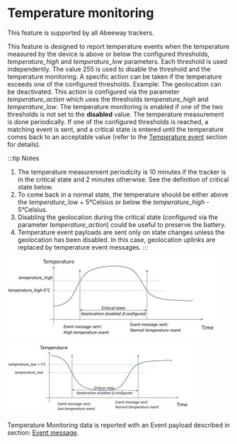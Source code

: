 # Temperature monitoring

 This feature is supported by all Abeeway trackers.

This feature is designed to report temperature events when the temperature measured by the device is above or below the configured thresholds, *temperature_high* and *temperature_low* parameters. 
Each threshold is used independently.
The value 255 is used to disable the threshold and the temperature monitoring.
A specific action can be taken if the temperature exceeds one of the configured thresholds. Example: The geolocation can be deactivated. This action is configured via the parameter *temperature_action* which uses the thresholds *temperature_high* and *temperature_low*.
The temperature monitoring is enabled if one of the two thresholds is not set to the **disabled** value.
The temperature measurement is done periodically. If one of the configured thresholds is reached, a matching event is sent, and a critical state is entered until the temperature comes back to an acceptable value (refer to the [Temperature event](../event-messages#temperature-event-all-operating-modes) section for details).

:::tip Notes
1.  The temperature measurement periodicity is 10 minutes if the tracker is in the critical state and 2 minutes otherwise. See the definition of critical state below.
2.  To come back in a normal state, the temperature should be either above the *temperature_low* + 5°Celsius or below the *temperature_high* - 5°Celsius.
3.  Disabling the geolocation during the critical state (configured via the parameter *temperature_action*) could be useful to preserve the battery.
4.  Temperature event payloads are sent only on state changes unless the geolocation has been disabled. In this case, geolocation uplinks are replaced by temperature event messages.
:::

![](images/image029.jpg)

![](images/image030.jpg)

Temperature Monitoring data is reported with an Event payload described in section: [Event message](../../uplink-messages/event/readme.md).
